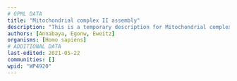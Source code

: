 ```yaml
---
# GPML DATA
title: "Mitochondrial complex II assembly"
description: "This is a temporary description for Mitochondrial complex II assembly"
authors: [Annabaya, Egonw, Eweitz]
organisms: [Homo sapiens]
# ADDITIONAL DATA
last-edited: 2021-05-22
communities: []
wpid: "WP4920"
---
```

